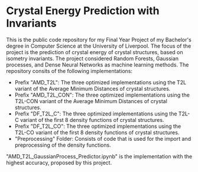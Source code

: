 # Crystal Energy Prediction with Invariants

This is the public code repository for my Final Year Project of my Bachelor's degree in Computer Science at the University of Liverpool. The focus of the project is the prediction of crystal energy of crystal structures, based on isometry invariants. The project considered Random Forests, Gaussian processes, and Dense Neural Networks as machine learning methods. The repository consits of the following implementations:

- Prefix "AMD_T2L": The three optimized implementations using the T2L variant of the Average Minimum Distances of crystal structures.
- Prefix "AMD_T2L_CON": The three optimized implementations using the T2L-CON variant of the Average Minimum Distances of crystal structures.
- Prefix "DF_T2L_C": The three optimized implementations using the T2L-C variant of the first 8 density functions of crystal structures.
- Prefix "DF_T2L_CO": The three optimized implementations using the T2L-CO variant of the first 8 density functions of crystal structures.
- "Preprocessing" Folder: Consists of code that is used for the import and preprocessing of the density functions.

"AMD_T2L_GaussianProcess_Predictor.ipynb" is the implementation with the highest accuracy, proposed by this project.
